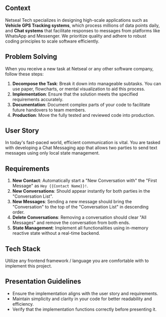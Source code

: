 ## Context
Netseal Tech specializes in designing high-scale applications such as **Vehicle GPS Tracking systems**, which process millions of data points daily, and **Chat systems** that facilitate responses to messages from platforms like WhatsApp and Messenger. We prioritize quality and adhere to robust coding principles to scale software efficiently.

## Problem Solving
When you receive a new task at Netseal or any other software company, follow these steps:
1. **Decompose the Task**: Break it down into manageable subtasks. You can use paper, flowcharts, or mental visualization to aid this process.
2. **Implementation**: Ensure that the solution meets the specified requirements accurately.
3. **Documentation**: Document complex parts of your code to facilitate future handovers to team members.
4. **Production**: Move the fully tested and reviewed code into production.

## User Story
In today's fast-paced world, efficient communication is vital. You are tasked with developing a Chat Messaging app that allows two parties to send text messages using only local state management.

## Requirements
1. **New Contact**: Automatically start a "New Conversation with" the "First Message" as `Hey {{Contact Name}}!`.
2. **New Conversations**: Should appear instantly for both parties in the "Conversation List".
3. **New Messages**: Sending a new message should bring the "Conversation" to the top of the "Conversation List" in descending order.
4. **Delete Conversations**: Removing a conversation should clear "All Messages" and remove the conversation from both ends.
5. **State Management**: Implement all functionalities using in-memory reactive state without a real-time backend.


## Tech Stack
Utilize any frontend framework / language you are comfortable with to implement this project.

## Presentation Guidelines
- Ensure the implementation aligns with the user story and requirements.
- Maintain simplicity and clarity in your code for better readability and efficiency.
- Verify that the implementation functions correctly before presenting it.
